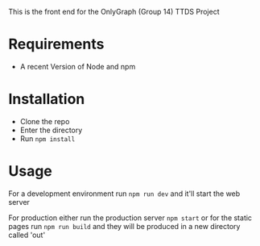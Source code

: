 This is the front end for the OnlyGraph (Group 14) TTDS Project

# Requirements

- A recent Version of Node and npm

# Installation

- Clone the repo
- Enter the directory
- Run `npm install`

# Usage

For a development environment run `npm run dev` and it'll start the web server

For production either run the production server `npm start` or for the static pages run `npm run build` and they will be produced in a new directory called 'out'
